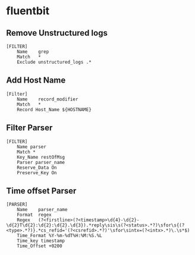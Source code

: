 # fluentbit
## Remove Unstructured logs
```
[FILTER]
    Name    grep
    Match   *
    Exclude unstructured_logs .*
```
## Add Host Name
```
[Filter]
    Name    record_modifier
    Match   *
    Record Host_Name ${HOSTNAME}
```
## Filter Parser
```
[FILTER]
    Name parser
    Match *
    Key_Name restOfMsg
    Parser parser_name
    Reserve_Data On
    Preserve_Key On
```
## Time offset Parser
```
[PARSER]
    Name    parser_name
    Format  regex
    Regex   (?<firstline>(?<timestamp>\d{4}-\d{2}-\d{2}T\d{2}:\d{2}:\d{2}.\d{3}).*reply\sis\s(?<status>.*?)\sfor\s{(?<type>.*?)}.*cs_refid='(?<csrefid>.*?)'\sfor\sintx=(?<intx>.*)\.\s*$)
    Time_Format %Y-%m-%dT%H:%M:%S.%L
    Time_key timestamp
    Time_Offset +0200
```
